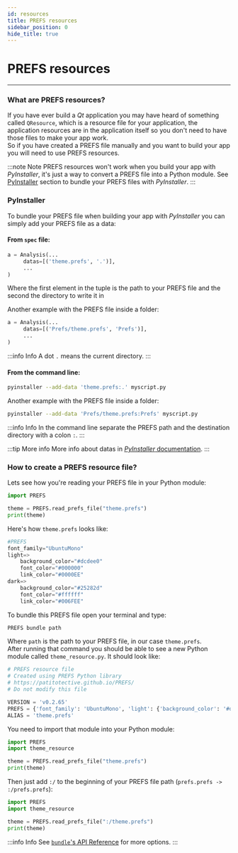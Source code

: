 ```yaml
---
id: resources
title: PREFS resources
sidebar_position: 0
hide_title: true
---
```


# PREFS resources
***
### What are PREFS resources?
If you have ever build a _Qt_ application you may have heard of something called `QResource`, which is a resource file for your application, the application resources are in the application itself so you don't need to have those files to make your app work.  
So if you have created a PREFS file manually and you want to build your app you will need to use PREFS resources.

:::note Note
PREFS resources won't work when you build your app with _PyInstaller_, it's just a way to convert a PREFS file into a Python module.
See [PyInstaller](#PyInstaller) section to bundle your PREFS files with _PyInstaller_.
:::

### PyInstaller
To bundle your PREFS file when building your app with _PyInstaller_ you can simply add your PREFS file as a data:  
#### From `spec` file:
```py
a = Analysis(...
     datas=[('theme.prefs', '.')],
     ...
)
```
Where the first element in the tuple is the path to your PREFS file and the second the directory to write it in

Another example with the PREFS file inside a folder:
```py
a = Analysis(...
     datas=[('Prefs/theme.prefs', 'Prefs')],
     ...
)
```

:::info Info
A dot `.` means the current directory.
:::

#### From the command line:
```bash
pyinstaller --add-data 'theme.prefs:.' myscript.py
```
Another example with the PREFS file inside a folder:
```bash
pyinstaller --add-data 'Prefs/theme.prefs:Prefs' myscript.py
```

:::info Info
In the command line separate the PREFS path and the destination directory with a colon `:`.
:::

:::tip More info
More info about datas in [_PyInstaller_ documentation](https://pyinstaller.readthedocs.io/en/stable/spec-files.html#adding-files-to-the-bundle).
:::

### How to create a PREFS resource file?
Lets see how you're reading your PREFS file in your Python module:
```python title="main.py"
import PREFS

theme = PREFS.read_prefs_file("theme.prefs")
print(theme)
```
Here's how `theme.prefs` looks like:
```python title="theme.prefs"
#PREFS
font_family="UbuntuMono"
light=>
	background_color="#dcdee0"
	font_color="#000000"
	link_color="#0000EE"
dark=>
	background_color="#25282d"
	font_color="#ffffff"
	link_color="#006FEE"
```
To bundle this PREFS file open your terminal and type:
```bash
PREFS bundle path
```
Where `path` is the path to your PREFS file, in our case `theme.prefs`.  
After running that command you should be able to see a new Python module called `theme_resource.py`. It should look like:
```py title="theme_resource.py"
# PREFS resource file
# Created using PREFS Python library
# https://patitotective.github.io/PREFS/
# Do not modify this file

VERSION = 'v0.2.65'
PREFS = {'font_family': 'UbuntuMono', 'light': {'background_color': '#dcdee0', 'font_color': '#000000', 'link_color': '#0000EE'}, 'dark': {'background_color': '#25282d', 'font_color': '#ffffff', 'link_color': '#006FEE'}}
ALIAS = 'theme.prefs'
```
You need to import that module into your Python module:
```python title="main.py"
import PREFS
import theme_resource

theme = PREFS.read_prefs_file("theme.prefs")
print(theme)
```
Then just add `:/` to the beginning of your PREFS file path (`prefs.prefs -> :/prefs.prefs`):
```py title="main.py"
import PREFS
import theme_resource

theme = PREFS.read_prefs_file(":/theme.prefs")
print(theme)
```

:::info Info
See [`bundle`'s API Reference](./api/cli#bundle) for more options. 
:::
